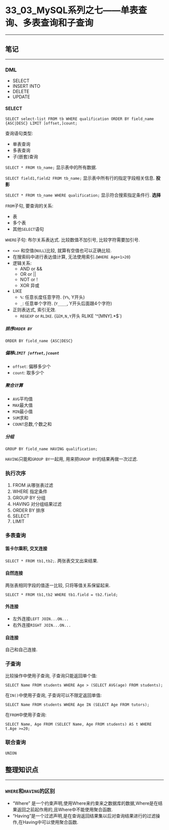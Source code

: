 # 33_03_MySQL系列之七——单表查询、多表查询和子查询

---

## 笔记

---

### DML

* SELECT
* INSERT INTO
* DELETE
* UPDATE

#### SELECT

`SELECT select-list FROM tb WHERE qualification ORDER BY field_name {ASC|DESC} LIMIT [offset,]count;`

查询语句类型:

* 单表查询
* 多表查询
* 子(嵌套)查询

`SELECT * FROM tb_name;` 显示表中的所有数据.

`SELECT field1,field2 FROM tb_name;` 显示表中所有行的指定字段相关信息. **投影**

`SELECT * FROM tb_name WHERE qualification;` 显示符合搜索指定条件行. **选择**

`FROM`子句, 要查询的关系:

* 表
* 多个表
* 其他`SELECT`语句

`WHERE`子句: 布尔关系表达式. 比较数值不加引号, 比较字符需要加引号.

* `<=>` 和空值(`NULL`)比较, 就算有空值也可以正确比较.
* 在搜索码中进行表达值计算, 无法使用索引.(`WHERE Age+1>20`)
* 逻辑关系:
	* AND or &&
	* OR or ||
	* NOT or !
	* XOR 异或
* LIKE
	* `%`: 任意长度任意字符. (`Y%`, Y开头)
	* `_`: 任意单个字符. (`Y____`, Y开头后面跟4个字符)
* 正则表达式, 索引无效.
	* `REGEXP` or `RLIKE`. (以`M,N,Y`开头 RLIKE '^[MNY].*$`)

##### 排序`ORDER BY`

`ORDER BY field_name {ASC|DESC}`

##### 偏移`LIMIT [offset,]count`

* `offset`: 偏移多少个
* `count`: 取多少个

##### 聚合计算

* `AVG`平均值
* `MAX`最大值
* `MIN`最小值
* `SUM`求和
* `COUNT`总数,个数之和

##### 分组

`GROUP BY field_name HAVING qualification;`

`HAVING`只能和`GROUP BY`一起用, 用来把`GROUP BY`的结果再做一次过滤.

### 执行次序

1. FROM 从哪张表过滤
2. WHERE 指定条件
3. GROUP BY 分组
4. HAVING 对分组结果过滤
5. ORDER BY 排序
6. SELECT
7. LIMIT

### 多表查询

#### 笛卡尔乘积, 交叉连接

`SELECT * FROM tb1,tb2;`. 两张表交叉出来结果.

#### 自然连接
 
两张表相同字段的值逐一比较, 只将等值关系保留起来.

`SELECT * FROM tb1,tb2 WHERE tb1.field = tb2.field;`
 
#### 外连接

* 左外连接`LEFT JOIN...ON...`
* 右外连接`RIGHT JOIN...ON...`

#### 自连接

自己和自己连接.

### 子查询

比较操作中使用子查询, 子查询只能返回单个值:

`SELECT Name FROM students WHERE Age > (SELECT AVG(age) FROM students);`

在`IN()`中使用子查询, 子查询可以不限定返回单值:

`SELECT Name FROM students WHERE Age IN (SELECT Age FROM tutors);`

在`FROM`中使用子查询:

`SELECT Name, Age FROM (SELECT Name, Age FROM students) AS t WHERE t.Age >=20;`

### 联合查询

`UNION`

## 整理知识点

---

### `WHERE`和`HAVING`的区别

* “Where” 是一个约束声明,使用Where来约束来之数据库的数据,Where是在结果返回之前起作用的,且Where中不能使用聚合函数.
* “Having”是一个过滤声明,是在查询返回结果集以后对查询结果进行的过滤操作,在Having中可以使用聚合函数.